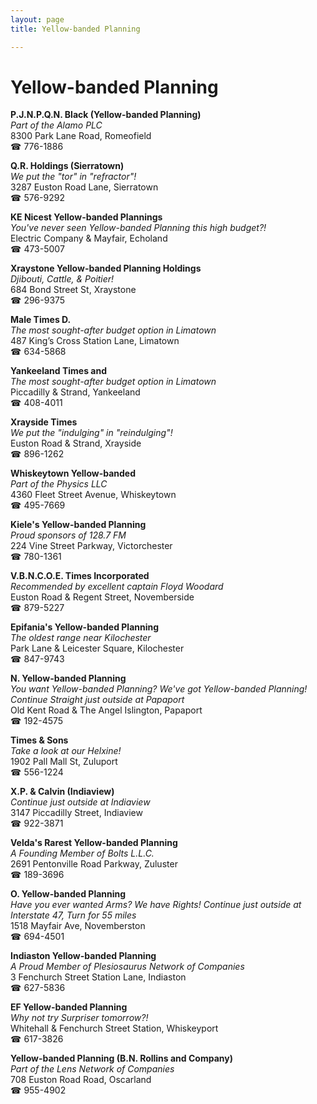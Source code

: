 ```yaml
---
layout: page 
title: Yellow-banded Planning

---
```



# Yellow-banded Planning


 **P.J.N.P.Q.N. Black (Yellow-banded Planning)**  
_Part of the Alamo PLC_  
8300 Park Lane Road, Romeofield  
☎ 776-1886

**Q.R. Holdings (Sierratown)**  
_We put the "tor" in "refractor"!_  
3287 Euston Road Lane, Sierratown  
☎ 576-9292

**KE Nicest Yellow-banded Plannings**  
_You've never seen Yellow-banded Planning this high budget?!_  
Electric Company & Mayfair, Echoland  
☎ 473-5007

**Xraystone Yellow-banded Planning Holdings**  
_Djibouti, Cattle, & Poitier!_  
684 Bond Street St, Xraystone  
☎ 296-9375

**Male Times D.**  
_The most sought-after budget option in Limatown_  
487 King’s Cross Station Lane, Limatown  
☎ 634-5868

**Yankeeland Times and**  
_The most sought-after budget option in Limatown_  
Piccadilly & Strand, Yankeeland  
☎ 408-4011

**Xrayside Times**  
_We put the "indulging" in "reindulging"!_  
Euston Road & Strand, Xrayside  
☎ 896-1262

**Whiskeytown Yellow-banded**  
_Part of the Physics LLC_  
4360 Fleet Street Avenue, Whiskeytown  
☎ 495-7669

**Kiele's Yellow-banded Planning**  
_Proud sponsors of 128.7 FM_  
224 Vine Street Parkway, Victorchester  
☎ 780-1361

**V.B.N.C.O.E. Times Incorporated**  
_Recommended by excellent captain Floyd Woodard_  
Euston Road & Regent Street, Novemberside  
☎ 879-5227

**Epifania's Yellow-banded Planning**  
_The oldest range near Kilochester_  
Park Lane & Leicester Square, Kilochester  
☎ 847-9743

**N. Yellow-banded Planning**  
_You want Yellow-banded Planning? We've got Yellow-banded Planning! 
Continue Straight just outside at Papaport_  
Old Kent Road & The Angel Islington, Papaport  
☎ 192-4575

**Times & Sons**  
_Take a look at our Helxine!_  
1902 Pall Mall St, Zuluport  
☎ 556-1224

**X.P. & Calvin (Indiaview)**  
_Continue just outside at Indiaview_  
3147 Piccadilly Street, Indiaview  
☎ 922-3871

**Velda's Rarest Yellow-banded Planning**  
_A Founding Member of Bolts L.L.C._  
2691 Pentonville Road Parkway, Zuluster  
☎ 189-3696

**O. Yellow-banded Planning**  
_Have you ever wanted Arms? We have Rights! 
Continue just outside at Interstate 47, Turn for 55 miles_  
1518 Mayfair Ave, Novemberston  
☎ 694-4501

**Indiaston Yellow-banded Planning**  
_A Proud Member of Plesiosaurus Network of Companies_  
3 Fenchurch Street Station Lane, Indiaston  
☎ 627-5836

**EF Yellow-banded Planning**  
_Why not try Surpriser tomorrow?!_  
Whitehall & Fenchurch Street Station, Whiskeyport  
☎ 617-3826

**Yellow-banded Planning (B.N. Rollins and Company)**  
_Part of the Lens Network of Companies_  
708 Euston Road Road, Oscarland  
☎ 955-4902

